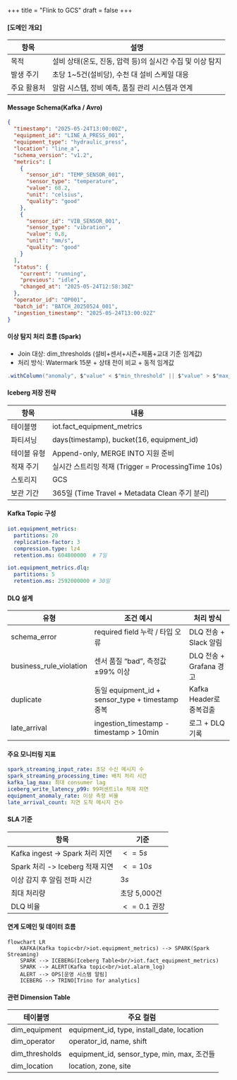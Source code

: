 +++
title = "Flink to GCS"
draft = false
+++
#### [도메인 개요]
항목 | 설명
-|-
목적|설비 상태(온도, 진동, 압력 등)의 실시간 수집 및 이상 탐지
발생 주기 | 초당 1~5건(설비당), 수천 대 설비 스케일 대응
주요 활용처 | 알람 시스템, 정비 예측, 품질 관리 시스템과 연계

#### Message Schema(Kafka / Avro)
```json
{
  "timestamp": "2025-05-24T13:00:00Z",
  "equipment_id": "LINE_A_PRESS_001",
  "equipment_type": "hydraulic_press",
  "location": "line_a",
  "schema_version": "v1.2",
  "metrics": [
    {
      "sensor_id": "TEMP_SENSOR_001",
      "sensor_type": "temperature",
      "value": 68.2,
      "unit": "celsius",
      "quality": "good"
    },
    {
      "sensor_id": "VIB_SENSOR_001",
      "sensor_type": "vibration",
      "value": 0.8,
      "unit": "mm/s",
      "quality": "good"
    }
  ],
  "status": {
    "current": "running",
    "previous": "idle",
    "changed_at": "2025-05-24T12:58:30Z"
  },
  "operator_id": "OP001",
  "batch_id": "BATCH_20250524_001",
  "ingestion_timestamp": "2025-05-24T13:00:02Z"
}
```

#### 이상 탐지 처리 흐름 (Spark)
- Join 대상: dim_thresholds (설비+센서+시즌+제품+교대 기준 임계값)
- 처리 방식: Watermark 15분 + 상태 전이 비교 + 동적 임계값
```scala
.withColumn("anomaly", $"value" < $"min_threshold" || $"value" > $"max_threshold")
```

#### Iceberg 저장 전략
항목 | 내용
-|-
테이블명 | iot.fact_equipment_metrics
파티셔닝 | days(timestamp), bucket(16, equipment_id)
테이블 유형 | Append-only, MERGE INTO 지원 준비
적재 주기 | 실시간 스트리밍 적재 (Trigger = ProcessingTime 10s)
스토리지 | GCS
보관 기간 | 365일 (Time Travel + Metadata Clean 주기 분리)

#### Kafka Topic 구성
```yaml
iot.equipment_metrics:
  partitions: 20
  replication-factor: 3
  compression.type: lz4
  retention.ms: 604800000  # 7일

iot.equipment_metrics.dlq:
  partitions: 5
  retention.ms: 2592000000 # 30일
```

#### DLQ 설계
유형 | 조건 예시 | 처리 방식
-|-|-
schema_error | required field 누락 / 타입 오류 | DLQ 전송 + Slack 알림
business_rule_violation|센서 품질 “bad”, 측정값 ±99% 이상|DLQ 전송 + Grafana 경고
duplicate|동일 equipment_id + sensor_type + timestamp 중복|Kafka Header로 중복검출
late_arrival|ingestion_timestamp - timestamp > 10min|로그 + DLQ 기록

#### 주요 모니터링 지표
```yaml
spark_streaming_input_rate: 초당 수신 메시지 수
spark_streaming_processing_time: 배치 처리 시간
kafka_lag_max: 최대 consumer lag
iceberg_write_latency_p99: 99퍼센트ile 적재 지연
equipment_anomaly_rate: 이상 측정 비율
late_arrival_count: 지연 도착 메시지 건수
```

#### SLA 기준
항목 | 기준
-|-
Kafka ingest -> Spark 처리 지연 | $<= 5s$
Spark 처리 -> Iceberg 적재 지연 | $<= 10s$
이상 감지 후 알림 전파 시간 | $3s$
최대 처리량 | 초당 5,000건
DLQ 비율 | $<= 0.1%$ 권장

#### 연계 도메인 및 데이터 흐름
```mermaid
flowchart LR
    KAFKA(Kafka topic<br/>iot.equipment_metrics) --> SPARK(Spark Streaming)
    SPARK --> ICEBERG(Iceberg Table<br/>iot.fact_equipment_metrics)
    SPARK --> ALERT(Kafka topic<br/>iot.alarm_log)
    ALERT --> OPS[운영 시스템 알림]
    ICEBERG --> TRINO[Trino for analytics]
```

#### 관련 Dimension Table
테이블명 | 주요 컬럼
-|-
dim_equipment|equipment_id, type, install_date, location
dim_operator|operator_id, name, shift
dim_thresholds|equipment_id, sensor_type, min, max, 조건들
dim_location|location, zone, site
